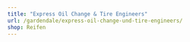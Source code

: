 ```yaml
---
title: "Express Oil Change & Tire Engineers"
url: /gardendale/express-oil-change-und-tire-engineers/
shop: Reifen
---
```

